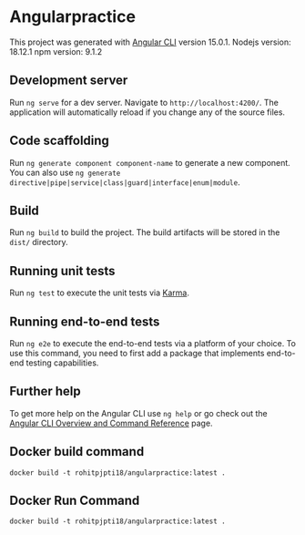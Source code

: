 # Angularpractice

This project was generated with [Angular CLI](https://github.com/angular/angular-cli) version 15.0.1.
Nodejs version: 18.12.1
npm version:    9.1.2

## Development server

Run `ng serve` for a dev server. Navigate to `http://localhost:4200/`. The application will automatically reload if you change any of the source files.

## Code scaffolding

Run `ng generate component component-name` to generate a new component. You can also use `ng generate directive|pipe|service|class|guard|interface|enum|module`.

## Build

Run `ng build` to build the project. The build artifacts will be stored in the `dist/` directory.

## Running unit tests

Run `ng test` to execute the unit tests via [Karma](https://karma-runner.github.io).

## Running end-to-end tests

Run `ng e2e` to execute the end-to-end tests via a platform of your choice. To use this command, you need to first add a package that implements end-to-end testing capabilities.

## Further help

To get more help on the Angular CLI use `ng help` or go check out the [Angular CLI Overview and Command Reference](https://angular.io/cli) page.


## Docker build command

`docker build -t rohitpjpti18/angularpractice:latest .`

## Docker Run Command

`docker build -t rohitpjpti18/angularpractice:latest .`